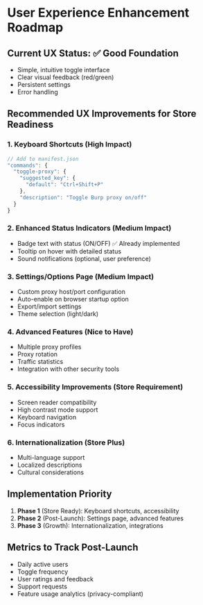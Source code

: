 # User Experience Enhancement Roadmap

## Current UX Status: ✅ Good Foundation
- Simple, intuitive toggle interface
- Clear visual feedback (red/green)
- Persistent settings
- Error handling

## Recommended UX Improvements for Store Readiness

### 1. **Keyboard Shortcuts** (High Impact)
```javascript
// Add to manifest.json
"commands": {
  "toggle-proxy": {
    "suggested_key": {
      "default": "Ctrl+Shift+P"
    },
    "description": "Toggle Burp proxy on/off"
  }
}
```

### 2. **Enhanced Status Indicators** (Medium Impact)
- Badge text with status (ON/OFF) ✅ Already implemented
- Tooltip on hover with detailed status
- Sound notifications (optional, user preference)

### 3. **Settings/Options Page** (Medium Impact)
- Custom proxy host/port configuration
- Auto-enable on browser startup option
- Export/import settings
- Theme selection (light/dark)

### 4. **Advanced Features** (Nice to Have)
- Multiple proxy profiles
- Proxy rotation
- Traffic statistics
- Integration with other security tools

### 5. **Accessibility Improvements** (Store Requirement)
- Screen reader compatibility
- High contrast mode support
- Keyboard navigation
- Focus indicators

### 6. **Internationalization** (Store Plus)
- Multi-language support
- Localized descriptions
- Cultural considerations

## Implementation Priority
1. **Phase 1** (Store Ready): Keyboard shortcuts, accessibility
2. **Phase 2** (Post-Launch): Settings page, advanced features
3. **Phase 3** (Growth): Internationalization, integrations

## Metrics to Track Post-Launch
- Daily active users
- Toggle frequency
- User ratings and feedback
- Support requests
- Feature usage analytics (privacy-compliant)
